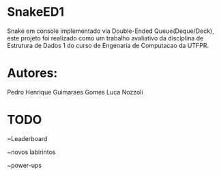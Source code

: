 # SnakeED1
Snake em console implementado via Double-Ended Queue(Deque/Deck), este projeto foi realizado como um
trabalho avaliativo da disciplina de Estrutura de Dados 1 do curso de Engenaria de Computacao da UTFPR.

# Autores: 
Pedro Henrique Guimaraes Gomes
Luca Nozzoli 

# TODO

~Leaderboard

~novos labirintos

~power-ups

